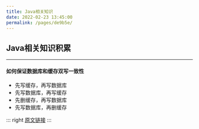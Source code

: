 ```yaml
---
title: Java相关知识
date: 2022-02-23 13:45:00
permalink: /pages/de9b5e/
---
```



## Java相关知识积累
---


#### 如何保证数据库和缓存双写一致性

* 先写缓存，再写数据库
* 先写数据库，再写缓存
* 先删缓存，再写数据库
* 先写数据库，再删缓存

::: right
[原文链接](https://mp.weixin.qq.com/s/1uJmVb_E980NWn_sCzM6mA)
:::
